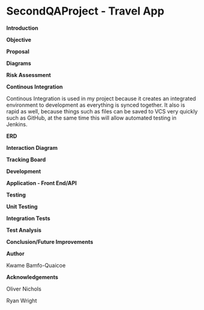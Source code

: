 # SecondQAProject - Travel App

**Introduction**

**Objective**


**Proposal**


**Diagrams**

**Risk Assessment**


**Continous Integration**

Continous Integration is used in my project because it creates an integrated environment to development as everything is synced together. It also is rapid as well, because things such as files can be saved to VCS very quickly such as GitHub, at the same time this will allow automated testing in Jenkins.

**ERD**

**Interaction Diagram**

**Tracking Board**

**Development**

**Application - Front End/API**


**Testing**

**Unit Testing**


**Integration Tests**


**Test Analysis**



**Conclusion/Future Improvements**

**Author**

Kwame Bamfo-Quaicoe

**Acknowledgements**

Oliver Nichols

Ryan Wright

